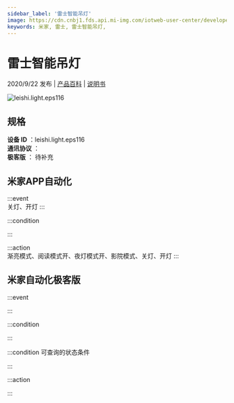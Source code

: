 ```yaml
---
sidebar_label: '雷士智能吊灯'
image: https://cdn.cnbj1.fds.api.mi-img.com/iotweb-user-center/developer_1679047769405GDO15mWP.png?GalaxyAccessKeyId=AKVGLQWBOVIRQ3XLEW&Expires=9223372036854775807&Signature=ZjLOH8skKecDUAD1jHfX1bLzqZk=
keywords: 米家, 雷士, 雷士智能吊灯, 
---
```

# 雷士智能吊灯

2020/9/22 发布 | [产品百科](https://home.mi.com/webapp/content/baike/product/index.html?model=leishi.light.eps116/) | [说明书](https://home.mi.com/views/introduction.html?model=leishi.light.eps116&region=cn)

![leishi.light.eps116](https://cdn.cnbj1.fds.api.mi-img.com/iotweb-user-center/developer_1679047769405GDO15mWP.png?GalaxyAccessKeyId=AKVGLQWBOVIRQ3XLEW&Expires=9223372036854775807&Signature=ZjLOH8skKecDUAD1jHfX1bLzqZk=)

## 规格  
> 
**设备 ID** ：leishi.light.eps116  
**通讯协议** ：  
**极客版**  ： 待补充 


## 米家APP自动化  

:::event  
关灯、开灯
:::

:::condition  

:::

:::action   
渐亮模式、阅读模式开、夜灯模式开、影院模式、关灯、开灯
:::

## 米家自动化极客版  

:::event  

:::

:::condition  

:::

:::condition 可查询的状态条件  

:::

:::action  

:::

        
